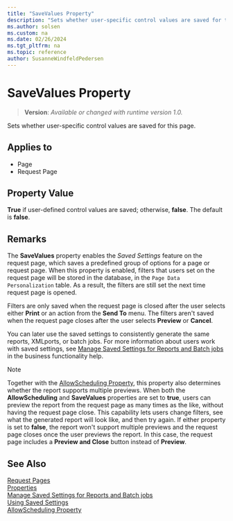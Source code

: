 ```yaml
---
title: "SaveValues Property"
description: "Sets whether user-specific control values are saved for this page."
ms.author: solsen
ms.custom: na
ms.date: 02/26/2024
ms.tgt_pltfrm: na
ms.topic: reference
author: SusanneWindfeldPedersen
---
```

[//]: # (START>DO_NOT_EDIT)
[//]: # (IMPORTANT:Do not edit any of the content between here and the END>DO_NOT_EDIT.)
[//]: # (Any modifications should be made in the .xml files in the ModernDev repo.)
# SaveValues Property
> **Version**: _Available or changed with runtime version 1.0._

Sets whether user-specific control values are saved for this page.

## Applies to
-   Page
-   Request Page

[//]: # (IMPORTANT: END>DO_NOT_EDIT)


## Property Value  

**True** if user-defined control values are saved; otherwise, **false**. The default is **false**.  
  
## Remarks  

The **SaveValues** property enables the *Saved Settings* feature on the request page, which saves a predefined group of options for a page or request page. When this property is enabled, filters that users set on the request page will be stored in the database, in the `Page Data Personalization` table. As a result, the filters are still set the next time request page is opened.

Filters are only saved when the request page is closed after the user selects either **Print** or an action from the **Send To** menu. The filters aren't saved when the request page closes after the user selects **Preview** or **Cancel**.

You can later use the saved settings to consistently generate the same reports, XMLports, or batch jobs. For more information about users work with saved settings, see [Manage Saved Settings for Reports and Batch jobs](/dynamics365/business-central/reports-saving-reusing-settings) in the business functionality help.

> [!NOTE]
> Together with the [AllowScheduling Property](devenv-allowscheduling-property.md), this property also determines whether the report supports multiple previews. When both the **AllowScheduling** and **SaveValues** properties are set to **true**, users can preview the report from the request page as many times as the like, without having the request page close. This capability lets users change filters, see what the generated report will look like, and then try again. If either property is set to **false**, the report won't support multiple previews and the request page closes once the user previews the report. In this case, the request page includes a **Preview and Close** button instead of **Preview**.

## See Also

[Request Pages](../devenv-request-pages.md)  
[Properties](devenv-properties.md)  
[Manage Saved Settings for Reports and Batch jobs](/dynamics365/business-central/reports-saving-reusing-settings)  
[Using Saved Settings](/dynamics365/business-central/ui-work-report#SavedSettings)  
[AllowScheduling Property](devenv-allowscheduling-property.md) 
